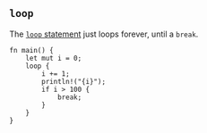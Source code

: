 ## `loop`

The [`loop` statement](https://doc.rust-lang.org/std/keyword.loop.html) just
loops forever, until a `break`.

```rust,editable
fn main() {
    let mut i = 0;
    loop {
        i += 1;
        println!("{i}");
        if i > 100 {
            break;
        }
    }
}
```
